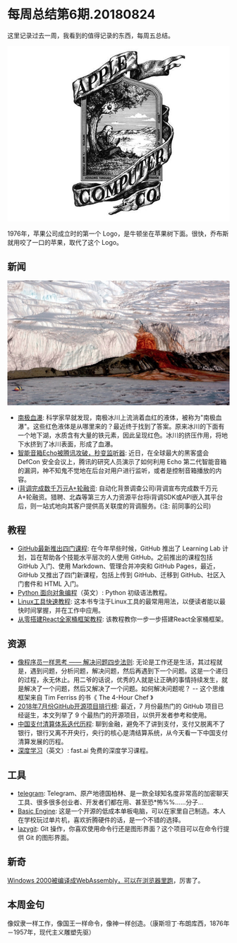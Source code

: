 # 每周总结第6期.20180824

这里记录过去一周，我看到的值得记录的东西，每周五总结。

![](media/15348141709023/15350926932547.jpg)

1976年，苹果公司成立时的第一个 Logo，是牛顿坐在苹果树下面。很快，乔布斯就用咬了一口的苹果，取代了这个 Logo。

## 新闻

![](media/15348141709023/15350929981575.jpg)


* [南极血瀑](https://motherboard.vice.com/en_us/article/7xq7ba/scientists-finally-solved-the-mystery-of-antarcticas-blood-falls): 科学家早就发现，南极冰川上流淌着血红的液体，被称为"南极血瀑"。这些红色液体是从哪里来的？最近终于找到了答案。原来冰川的下面有一个地下湖，水质含有大量的铁元素，因此呈现红色。冰川的挤压作用，将地下水挤到了冰川表面，形成了血瀑。
* [智能音箱Echo被腾讯攻破，秒变监听器](https://time.geekbang.org/column/article/13997): 近日，在全球最大的黑客盛会 DefCon 安全会议上，腾讯的研究人员演示了如何利用 Echo 第二代智能音箱的漏洞，神不知鬼不觉地在后台对用户进行监听，或者是控制音箱播放的内容。
* [i背调完成数千万元A+轮融资](https://www.chinaventure.com.cn/cmsmodel/news/detail/331032.shtml): 自动化背景调查公司i背调宣布完成数千万元A+轮融资。猎聘、北森等第三方人力资源平台将i背调SDK或API嵌入其平台后，则一站式地向其客户提供高关联度的背调服务。(注: 前同事的公司)

## 教程

* [GitHub最新推出四门课程](https://time.geekbang.org/column/article/13696): 在今年早些时候，GitHub 推出了 Learning Lab 计划，旨在帮助各个技能水平层次的人使用 GitHub。之前推出的课程包括 GitHub 入门、使用 Markdown、管理合并冲突和 GitHub Pages，最近，GitHub 又推出了四门新课程，包括上传到 GitHub、迁移到 GitHub、社区入门套件和 HTML 入门。
* [Python 面向对象编程](https://www.python-tutorial.net/object-oriented-python/)（英文）: Python 初级语法教程。
* [Linux工具快速教程](https://linuxtools-rst.readthedocs.io/zh_CN/latest/index.html): 这本书专注于Linux工具的最常用用法，以便读者能以最快时间掌握，并在工作中应用。
* [从零搭建React全家桶框架教程](https://github.com/brickspert/blog/issues/1#react-router): 该教程教你一步一步搭建React全家桶框架。

## 资源

* [像程序员一样思考 —— 解决问题四步法则](https://medium.freecodecamp.org/how-to-think-like-a-programmer-lessons-in-problem-solving-d1d8bf1de7d2): 无论是工作还是生活，其过程就是，遇到问题，分析问题，解决问题，然后再遇到下一个问题。这是一个递归的过程，永无休止。用二爷的话说，优秀的人就是让正确的事情持续发生，就是解决了一个问题，然后又解决了一个问题。如何解决问题呢？ -- 这个思维框架来自 Tim Ferriss 的书《 The 4-Hour Chef 》
* [2018年7月份GitHub开源项目排行榜](https://time.geekbang.org/column/article/13655): 最近，7 月份最热门的 GitHub 项目已经诞生，本文列举了 9 个最热门的开源项目，以供开发者参考和使用。
* [中国支付清算体系迭代历程](https://mp.weixin.qq.com/s/P4nM588QG0l21ySFE9sdow): 聊到金融，避免不了讲到支付，支付又脱离不了银行，银行又离不开央行，央行的核心是清结算系统，从今天看一下中国支付清算发展的历程。
* [深度学习](https://www.kdnuggets.com/2018/07/fast-ai-deep-learning-part-1-notes.html)（英文）: fast.ai 免费的深度学习课程。

## 工具

* [telegram](https://telegram.org/): Telegram、原产地德国柏林、是一款全球知名度非常高的加密聊天工具、很多很多创业者、开发者们都在用、甚至恐*怖%%……分子...
* [Basic Engine](https://basicengine.org/): 这是一个开源的低成本单板电脑，可以在家里自己制造。本人在学校玩过单片机，喜欢折腾硬件的话，是一个不错的选择。
* [lazygit](https://github.com/jesseduffield/lazygit): Git 操作，你喜欢使用命令行还是图形界面？这个项目可以在命令行提供 Git 的图形界面。

## 新奇

[Windows 2000被编译成WebAssembly，可以在浏览器里跑](https://bellard.org/jslinux/vm.html?url=https://bellard.org/jslinux/win2k.cfg&mem=192&graphic=1&w=1024&h=768)，厉害了。

## 本周金句

像奴隶一样工作，像国王一样命令，像神一样创造。（康斯坦丁·布朗库西，1876年－1957年，现代主义雕塑先驱）

